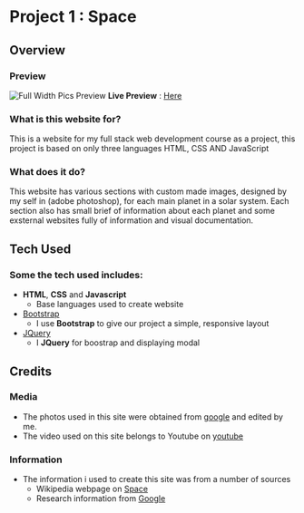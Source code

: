# Project 1 : Space

## Overview
 
### Preview
![Full Width Pics Preview](https://github.com/jaysson29/project-1-space/blob/master/Snapshot.jpg?raw=true)
**Live Preview** : [Here](http://jaysson29.github.io/project-1-space)
### What is this website for?
 
This is a website for my full stack web development course as a project, this project is based on only three languages HTML, CSS AND JavaScript 
 
### What does it do?
 
This website has various sections with custom made images, designed by my self in (adobe photoshop), for each main planet in a solar system.
Each section also has small brief of information about each planet and some exsternal websites fully of information and visual documentation.

## Tech Used

### Some the tech used includes:
- **HTML**, **CSS** and **Javascript**
  - Base languages used to create website
- [Bootstrap](http://getbootstrap.com/)
    - I use **Bootstrap** to give our project a simple, responsive layout
- [JQuery](https://jquery.com)
    - I **JQuery** for boostrap and displaying modal

## Credits

### Media
- The photos used in this site were obtained from [google](https://google.com) and edited by me.
- The video used on this site belongs to Youtube on [youtube](https://www.youtube.com/watch?v=WfrG95GyU9U)

### Information
- The information i used to create this site was from a number of sources
    - Wikipedia webpage on [Space](https://en.wikipedia.org/wiki/Solar_System)
    - Research information from [Google](http://google.com)
